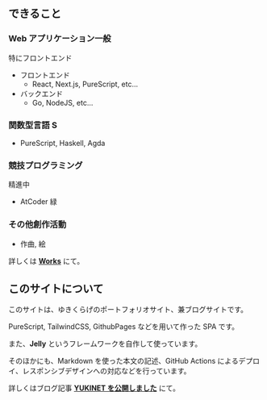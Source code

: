 ## できること

### Web アプリケーション一般

特にフロントエンド

- フロントエンド
  - React, Next.js, PureScript, etc...
- バックエンド
  - Go, NodeJS, etc...

### 関数型言語 S

- PureScript, Haskell, Agda

### 競技プログラミング

精進中

- AtCoder 緑

### その他創作活動

- 作曲, 絵

詳しくは [**Works**](#works) にて。

## このサイトについて

このサイトは、ゆきくらげのポートフォリオサイト、兼ブログサイトです。

PureScript, TailwindCSS, GithubPages などを用いて作った SPA です。

また、**Jelly** というフレームワークを自作して使っています。

そのほかにも、Markdown を使った本文の記述、GitHub Actions によるデプロイ、レスポンシブデザインへの対応などを行っています。

詳しくはブログ記事 [**YUKINET を公開しました**](#posts/1) にて。
